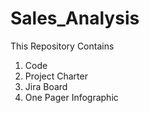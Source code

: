 # Sales_Analysis
This Repository Contains 
1) Code
2) Project Charter
3) Jira Board
4) One Pager Infographic
